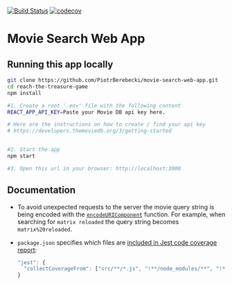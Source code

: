 [![Build Status](https://travis-ci.org/PiotrBerebecki/movie-search-web-app.svg?branch=master)](https://travis-ci.org/PiotrBerebecki/movie-search-web-app)
[![codecov](https://codecov.io/gh/PiotrBerebecki/movie-search-web-app/branch/master/graph/badge.svg)](https://codecov.io/gh/PiotrBerebecki/movie-search-web-app)

# Movie Search Web App

## Running this app locally

```sh
git clone https://github.com/PiotrBerebecki/movie-search-web-app.git
cd reach-the-treasure-game
npm install

#1. Create a root '.env' file with the following content
REACT_APP_API_KEY=Paste your Movie DB api key here.

# Here are the instructions on how to create / find your api key
# https://developers.themoviedb.org/3/getting-started


#2. Start the app
npm start

#3. Open this url in your browser: http://localhost:3000
```

## Documentation

- To avoid unexpected requests to the server the movie query string is being encoded with the [`encodeURIComponent`](https://developer.mozilla.org/en-US/docs/Web/JavaScript/Reference/Global_Objects/encodeURIComponent) function. For example, when searching for `matrix reloaded` the query string becomes `matrix%20reloaded`.

- `package.json` specifies which files are [included in Jest code coverage report](https://facebook.github.io/jest/docs/configuration.html#collectcoveragefrom-array):

  ```javascript
  "jest": {
    "collectCoverageFrom": ["src/**/*.js", "!**/node_modules/**", "!**/src/index.js"]
  }
  ```
